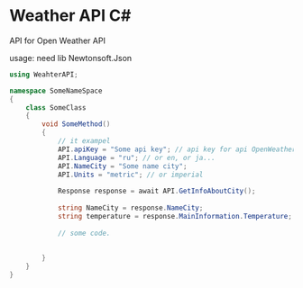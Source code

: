 # Weather API C#
 API for Open Weather API 
 
 usage:
need lib Newtonsoft.Json
 
```c#
using WeahterAPI;

namespace SomeNameSpace
{
	class SomeClass
	{
		void SomeMethod()
		{
			// it exampel
			API.apiKey = "Some api key"; // api key for api OpenWeatherAPI
			API.Language = "ru"; // or en, or ja...
			API.NameCity = "Some name city";
			API.Units = "metric"; // or imperial
			
			Response response = await API.GetInfoAboutCity();
			
			string NameCity = response.NameCity;
			string temperature = response.MainInformation.Temperature;
			
			// some code.
			
			
		}
	}
}

```
  
